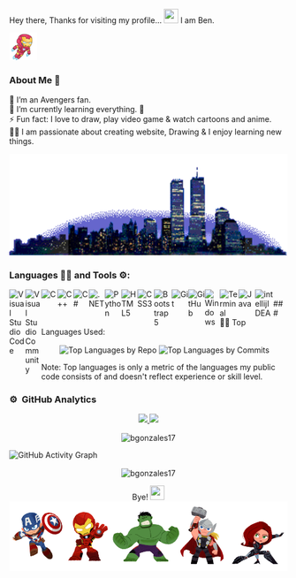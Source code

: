 Hey there, Thanks for visiting my profile... 
<img src="https://raw.githubusercontent.com/MartinHeinz/MartinHeinz/master/wave.gif" width="26px" height="26px"> I am Ben.

<p align="left">
  <img width="10%" height="10%" src="https://github.com/bgonzales17/bgonzales17/blob/main/ironman2.gif">
</p>

### About Me 🚀

🌱  I’m an Avengers fan. </br>
🔭  I’m currently learning everything. 🤣 </br>
⚡  Fun fact: I love to draw, play video game & watch cartoons and anime. </br>
👨‍💻  I am passionate about creating website, Drawing & I enjoy learning new things. </br>
<p align="right">
  <img width="100%" height="10%" src="https://github.com/bgonzales17/bgonzales17/blob/main/buildings.gif">
</p>

### Languages 🧑‍💻 and Tools ⚙️:
 
<img align="left" alt="Visual Studio Code" width="29px" src="https://cdn.jsdelivr.net/gh/devicons/devicon/icons/vscode/vscode-original.svg" />
<img align="left" alt="Visual Studio Community" width="29px" src="https://visualstudio.microsoft.com/wp-content/uploads/2021/10/Product-Icon.svg" />
<img align="left" alt="C" width="29px" src="https://www.svgrepo.com/show/353528/c.svg" />
<img align="left" alt="C++" width="29px" src="https://www.svgrepo.com/show/303480/c-logo.svg" />
<img align="left" alt="C#" width="28px" src="https://www.svgrepo.com/show/353622/c-sharp.svg" />
<img align="left" alt=".NET" width="29px" src="https://encrypted-tbn0.gstatic.com/images?q=tbn:ANd9GcQ7Qn56jZYxE3FX7Qz7aeV9L3wZ_4PnBPzuNw&usqp=CAU" />
<img align="left" alt="Python" width="30px" src="https://upload.wikimedia.org/wikipedia/commons/c/c3/Python-logo-notext.svg" />
<img align="left" alt="HTML5" width="29px" src="https://cdn.jsdelivr.net/gh/devicons/devicon/icons/html5/html5-original.svg" />
<img align="left" alt="CSS3" width="30px" src="https://cdn.iconscout.com/icon/free/png-256/css3-11-1175239.png" />
<img align="left" alt="Bootstrap 5" width="32px" src="https://seeklogo.com/images/B/bootstrap-5-logo-85A1F11F4F-seeklogo.com.png" />
<img align="left" alt="Git" width="30px" src="https://cdn.jsdelivr.net/gh/devicons/devicon/icons/git/git-original.svg" />
<img align="left" alt="GitHub" width="30px" src="https://www.svgrepo.com/show/343674/github.svg" />
<img align="left" alt="Windows" width="27px" src="https://www.svgrepo.com/show/184142/windows.svg" />
<img align="left" alt="Terminal" width="34px" src="https://www.svgrepo.com/show/362176/terminal.svg" />  
<img align="left" alt="Java" width="30px" src="http://icons.iconarchive.com/icons/alecive/flatwoken/512/Apps-Java-icon.png" />
<img align="left" alt="intellijIDEA" width="33px" src="https://cdn.freebiesupply.com/logos/large/2x/intellij-idea-1-logo-png-transparent.png" />
<br>
### 👨‍💻 Top Languages Used:
<p align="center">
  <img align="center" src="https://github-profile-summary-cards.vercel.app/api/cards/repos-per-language?username=bgonzales17&theme=nord_dark" alt="Top Languages by Repo" />
  <img align="center" src="https://github-profile-summary-cards.vercel.app/api/cards/most-commit-language?username=bgonzales17&theme=nord_dark" alt="Top Languages by Commits" /></p>
  
  Note: Top languages is only a metric of the languages my public code consists of and doesn't reflect experience or skill level.
  
### ⚙️ &nbsp;GitHub Analytics

<p align="center">
<a href="https://github.com/bgonzales17">
  <img height="180em" src="https://github-readme-stats-eight-theta.vercel.app/api?username=bgonzales17&show_icons=true&theme=algolia&include_all_commits=true&count_private=true"/>
  <img height="180em" src="https://github-readme-stats-eight-theta.vercel.app/api/top-langs/?username=bgonzales17&layout=compact&langs_count=8&theme=algolia"/>
</a>
 <br />
  
   <p align="center"><img align="center" src="https://github-readme-streak-stats.herokuapp.com/?user=bgonzales17&theme=algolia" alt="bgonzales17" /></p>
   
 ![GitHub Activity Graph](https://activity-graph.herokuapp.com/graph?username=bgonzales17&theme=react-dark)   
 
 <p align="center"><img align="center" src="60157b62652163c01c6d19e2a389338e.gif" alt="bgonzales17" /></p>
<p align="center">
  Bye! <img src="https://raw.githubusercontent.com/MartinHeinz/MartinHeinz/master/wave.gif" width="26px" height="26px">
<!-- </p>
 <p align="center"><img src="https://visitor-badge.laobi.icu/badge?page_id=bgonzales17.bgonzales17" alt="bgonzales17" /> 
</p>  -->
<br>
<img width="100%" height="50%" src="https://github.com/bgonzales17/bgonzales17/blob/main/avengers.gif">

